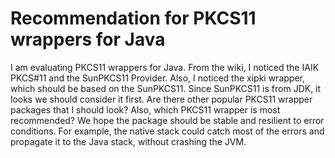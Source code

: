 
# Recommendation for PKCS11 wrappers for Java

I am evaluating PKCS11 wrappers for Java. From the wiki, I noticed the IAIK PKCS#11 and the SunPKCS11 Provider. Also, I noticed the xipki wrapper, which should be based on the SunPKCS11. Since SunPKCS11 is from JDK, it looks we should consider it first. Are there other popular PKCS11 wrapper packages that I should look? Also, which PKCS11 wrapper is most recommended?
We hope the package should be stable and resilient to error conditions. For example, the native stack could catch most of the errors and propagate it to the Java stack, without crashing the JVM.

        